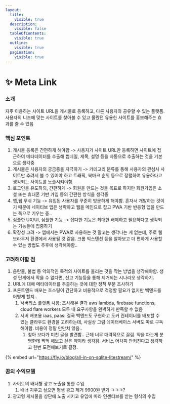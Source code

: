 ```yaml
---
layout:
  title:
    visible: true
  description:
    visible: false
  tableOfContents:
    visible: true
  outline:
    visible: true
  pagination:
    visible: true
---
```


# ✨ Meta Link

### 소개

자주 이용하는 사이트 URL을 게시물로 등록하고, 다른 사용자와 공유할 수 있는 플랫폼. 사용자의 니즈에 맞는 사이트를 찾아볼 수 있고 몰랐던 유용한 사이트를 홍보해주는 효과를 줄 수 있음

### 핵심 포인트

1. 게시물 등록은 간편하게 해야함 -> 사용자가 사이트 URL만 등록하면 사이트에 접근하여 메타데이터를 추출해 썸네일, 제목, 설명 등을 자동으로 추출하는 것을 기본으로 생각중
2. 게시물은 사용자의 궁금증을 자극하기 -> 카테고리 분류를 통해 사용자의 관심사 사이트만 추려서 볼 수 있어야 하고 트래픽, 북마크 순위 등으로 정렬하여 유용하다고 생각되는 사이트를 노출시켜야함
3. 로그인을 유도하되, 간편하게 -> 회원을 만드는 것을 목표로 하지만 회원가입은 소셜 또는 휴대폰 기반 가입 등의 간편한 방식을 생각중
4. 앱,웹 푸쉬 기능 -> 유입된 사용자를 꾸준히 방문하게 해야함. 혼자서 개발하는 것이기 때문에 네이티브 앱은 생략하고 웹을 메인으로 잡고 PWA 기반 반응형 앱을 만드는 쪽으로 기우는 중..
5. 심플한 UX/UI, 심플한 기능 -> 잡다한 기능은 최대한 배제하고 필요하다고 생각되는 기능들에 집중하기
6. 확장성 고려 -> 앱에서는 PWA로 사용하는 것 말고는 생각나는 게 없는데, 주로 웹  브라우저 환경에서 사용될 것 같음. 크롬 익스텐션 등을 알아보고 더 편하게 사용할 수 있는 방법도 추후에 생각해야함..

### 고려해야할 점

1. 음란물, 불법 등 악의적인 목적의 사이트를 올리는 것을 막는 방법을 생각해야함. 생성 단계에서 막을 수 없다면, 신고 기능등을 통해 제거되는 시나리오 생각하기.
2. URL에 대해 메타데이터를 추출하는 것에 대한 정책 부분 조사하기
3. 프론트엔드 배포는 호스팅이 간단하고 비용적으로 걱정할 필요가 없지만 백엔드를 어떻게 할지..&#x20;
   1. 서버리스 플랫폼 사용: 조사해본 결과 aws lambda, firebase functions, cloud flare workers 모두 내 요구사항을 완벽하게 만족할 수 없음
   2. 서버 배포용 iaas, paas: 결국 백엔드도 구현하고 도커 컨테이너를 배포할 수 있는 클라우드 환경을 고려하는데, 사실상 그럼 데이터베이스 서버도 따로 구독해야함. 비용이 정말 만만치 않음..
      1. 찾아 보다가 미친 글을 발견함.. 근데 너무 매력적으로 끌림. 약을 파는게 분명한데 찍먹 해보고 싶은 약이라 생각됨. 서비스 어차피 안커진다고 생각하고 한번 도전해보기로 결정.

{% embed url="https://fly.io/blog/all-in-on-sqlite-litestream/" %}

### 꿈의 수익모델

1. 사이트의 배너형 광고 노출을 통한 수입
   1. 배너 지우고 싶으면 평생 광고 제거 9900원 받기 ㅋㅋㅋ?
2. 광고형 게시물을 상단에 노출 시키고 유입에 따라 인센티브를 받는 형식의 수입
